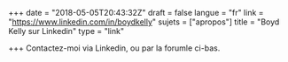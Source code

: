 +++
date = "2018-05-05T20:43:32Z"
draft = false
langue = "fr"
link = "https://www.linkedin.com/in/boydkelly"
sujets = ["apropos"]
title = "Boyd Kelly sur Linkedin"
type = "link"

+++
Contactez-moi via Linkedin, ou par la forumle ci-bas.

